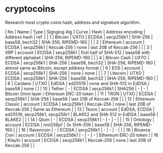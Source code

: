 # cryptocoins

Research most crypto coins hash, address and signature algorithm.

| No | Name | Type | Signging Alg | Curve | Hash | Address encoding | Address hash | ref. |
| 1 | Bitcoin | UXTO | ECDSA | secp256k1 | SHA-256 | base58, bech32 | SHA-256, RIPEMD-160 |  |
| 2 | Ethereum | account | ECDSA | secp256k1 | Keccak-256 | none | last 20B of Keccak-256 |  |
| 3 | XRP | account | ECDSA | secp256k1 | first half of SHA-512 | base58 with different alphabet | SHA-256, RIPEMD-160 |  |
| 4 | Bitcoin Cash | UXTO | ECDSA | secp256k1 | SHA-256 | base58, bech32 | SHA-256, RIPEMD-160 | almost same as Bitcoin, except address format |
| 6 | EOS | account | ECDSA | secp256k1 | SHA-256 | none | none |  |
| 7 | Litecoin | UTXO | ECDSA | secp256k1 | SHA-256 | base58, bech32 | SHA-256, RIPEMD-160 |  |
| 8 | Cardano | UTXO | EdDSA | ed25519 | none and SHA-512 in EdDSA | base58 | none |  |
| 10 | Tether | - | ECDSA | secp256k1 | SHA256 | - | - | Bitcoin Omni layer / Ethereum ERC-20 token |
| 11 | TRON | UTXO | ECDSA | secp256k1 | SHA-256 | base58 | last 20B of Keccak-256 |  |
| 12 | Ethereum Classic | account | ECDSA | secp256k1 | Keccak-256 | none | last 20B of Keccak-256 | Same as Ethereum |
| 13 | Tezos | account | EdDSA, ECDSA | ed25519, secp256k1, secp256r1 | BLAKE2 and SHA-512 in EdDSA | base58 | BLAKE2 |  |
| 14 | Qtum | - | ECDSA | secp256k1 | - | - | - |  |
| 15 | Ontology | account | ECDSA | nist256p1 | 3x SHA-256 | base58 | SHA-256, RIPEMD-160 |  |
| 16 | Ravencoin | - | ECDSA | secp256k1 | - | - | - |  |
| 16 | Binance Coin | account | ECDSA | secp256k1 | - | - | - | Ethereum ERC-20 token |
| 16 | Klaytn | account | ECDSA | secp256k1 | Keccak-256 | none | last 20B of Keccak-256 |  |
